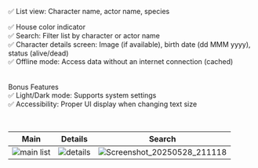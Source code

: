 ✅ List view: Character name, actor name, species <br/>

✅ House color indicator <br/>
✅ Search: Filter list by character or actor name <br/>
✅ Character details screen: Image (if available), birth date (dd MMM yyyy), status (alive/dead) <br/>
✅ Offline mode: Access data without an internet connection (cached) <br/>
<br/><br/>
Bonus Features <br/>
✅ Light/Dark mode: Supports system settings  <br/>
✅ Accessibility: Proper UI display when changing text size <br/>

<br/>

| Main | Details | Search |
|------|---------|--------|
| ![main list](https://github.com/user-attachments/assets/b008bf30-e3b0-43b4-a6f9-6dc9e28200ac) | ![details](https://github.com/user-attachments/assets/a0cb5fb2-af22-4a61-8efe-e4822c2f63c7) | ![Screenshot_20250528_211118](https://github.com/user-attachments/assets/9f5794b2-2e09-433a-986f-61525f579a9d) |

